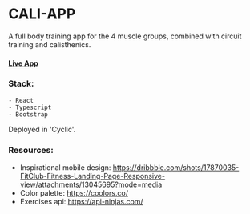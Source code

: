 # CALI-APP

A full body training app for the 4 muscle groups, combined with circuit training and calisthenics.

#### [Live App](https://azure-haddock-tie.cyclic.app/)

### Stack:
    - React
    - Typescript
    - Bootstrap
    
Deployed in 'Cyclic'.

### Resources:

- Inspirational mobile design: https://dribbble.com/shots/17870035-FitClub-Fitness-Landing-Page-Responsive-view/attachments/13045695?mode=media
- Color palette: https://coolors.co/
- Exercises api: https://api-ninjas.com/